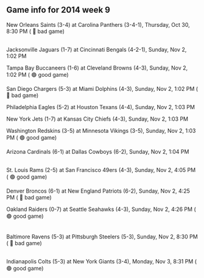 ## Game info for 2014 week 9
New Orleans Saints (3-4) at Carolina Panthers (3-4-1), Thursday, Oct 30, 8:30 PM (	:red_circle: bad game)

<br/>Jacksonville Jaguars (1-7) at Cincinnati Bengals (4-2-1), Sunday, Nov 2, 1:02 PM

Tampa Bay Buccaneers (1-6) at Cleveland Browns (4-3), Sunday, Nov 2, 1:02 PM (	:green_circle: good game)

San Diego Chargers (5-3) at Miami Dolphins (4-3), Sunday, Nov 2, 1:02 PM (	:red_circle: bad game)

Philadelphia Eagles (5-2) at Houston Texans (4-4), Sunday, Nov 2, 1:03 PM

New York Jets (1-7) at Kansas City Chiefs (4-3), Sunday, Nov 2, 1:03 PM

Washington Redskins (3-5) at Minnesota Vikings (3-5), Sunday, Nov 2, 1:03 PM (	:green_circle: good game)

Arizona Cardinals (6-1) at Dallas Cowboys (6-2), Sunday, Nov 2, 1:04 PM

<br/>St. Louis Rams (2-5) at San Francisco 49ers (4-3), Sunday, Nov 2, 4:05 PM (	:green_circle: good game)

Denver Broncos (6-1) at New England Patriots (6-2), Sunday, Nov 2, 4:25 PM (	:red_circle: bad game)

Oakland Raiders (0-7) at Seattle Seahawks (4-3), Sunday, Nov 2, 4:26 PM (	:green_circle: good game)

<br/>Baltimore Ravens (5-3) at Pittsburgh Steelers (5-3), Sunday, Nov 2, 8:30 PM (	:red_circle: bad game)

<br/>Indianapolis Colts (5-3) at New York Giants (3-4), Monday, Nov 3, 8:31 PM (	:green_circle: good game)


